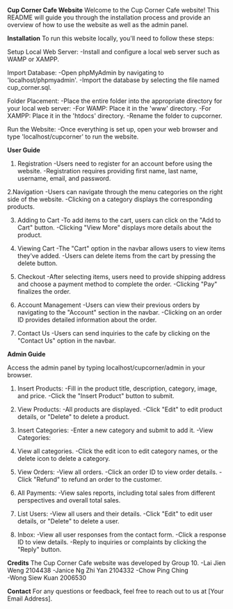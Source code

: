 **Cup Corner Cafe Website**
Welcome to the Cup Corner Cafe website! This README will guide you through the installation process and provide an overview of how to use the website as well as the admin panel.

**Installation**
To run this website locally, you'll need to follow these steps:

Setup Local Web Server:
-Install and configure a local web server such as WAMP or XAMPP.

Import Database:
-Open phpMyAdmin by navigating to 'localhost/phpmyadmin'.
-Import the database by selecting the file named cup_corner.sql.

Folder Placement:
-Place the entire folder into the appropriate directory for your local web server:
  -For WAMP: Place it in the 'www' directory.
  -For XAMPP: Place it in the 'htdocs' directory.
-Rename the folder to cupcorner.

Run the Website:
-Once everything is set up, open your web browser and type 'localhost/cupcorner' to run the website.

**User Guide**
1. Registration
  -Users need to register for an account before using the website.
  -Registration requires providing first name, last name, username, email, and password.

2.Navigation
  -Users can navigate through the menu categories on the right side of the website.
  -Clicking on a category displays the corresponding products.

3. Adding to Cart
  -To add items to the cart, users can click on the "Add to Cart" button.
  -Clicking "View More" displays more details about the product.

4. Viewing Cart
  -The "Cart" option in the navbar allows users to view items they've added.
  -Users can delete items from the cart by pressing the delete button.

5. Checkout
  -After selecting items, users need to provide shipping address and choose a payment method to complete the order.
  -Clicking "Pay" finalizes the order.

6. Account Management
  -Users can view their previous orders by navigating to the "Account" section in the navbar.
  -Clicking on an order ID provides detailed information about the order.

7. Contact Us
  -Users can send inquiries to the cafe by clicking on the "Contact Us" option in the navbar.

**Admin Guide**

Access the admin panel by typing localhost/cupcorner/admin in your browser.

1. Insert Products:
  -Fill in the product title, description, category, image, and price.
  -Click the "Insert Product" button to submit.

2. View Products:
  -All products are displayed.
  -Click "Edit" to edit product details, or "Delete" to delete a product.

3. Insert Categories:
  -Enter a new category and submit to add it.
  -View Categories:

4. View all categories.
  -Click the edit icon to edit category names, or the delete icon to delete a category.

5. View Orders:
  -View all orders.
  -Click an order ID to view order details.
  -Click "Refund" to refund an order to the customer.
   
6. All Payments:
  -View sales reports, including total sales from different perspectives and overall total sales.

7. List Users:
  -View all users and their details.
  -Click "Edit" to edit user details, or "Delete" to delete a user.

8. Inbox:
  -View all user responses from the contact form.
  -Click a response ID to view details.
  -Reply to inquiries or complaints by clicking the "Reply" button.

**Credits**
The Cup Corner Cafe website was developed by Group 10.
-Lai Jien Weng         2104438
-Janice Ng Zhi Yan     2104332
-Chow Ping Ching       
-Wong Siew Kuan        2006530

**Contact**
For any questions or feedback, feel free to reach out to us at [Your Email Address].
